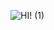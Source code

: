 ![HI! (1)](https://github.com/Eye-Mans/Eye-Mans/assets/140592472/56193282-4b74-4942-9680-bb16a8623c69)
